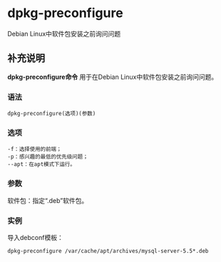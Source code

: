 #  dpkg-preconfigure

Debian Linux中软件包安装之前询问问题

##  补充说明

**dpkg-preconfigure命令** 用于在Debian Linux中软件包安装之前询问问题。

###  语法

    
    
    dpkg-preconfigure(选项)(参数)
    

###  选项

    
    
    -f：选择使用的前端；
    -p：感兴趣的最低的优先级问题；
    --apt：在apt模式下运行。
    

###  参数

软件包：指定“.deb”软件包。

###  实例

导入debconf模板：

    
    
    dpkg-preconfigure /var/cache/apt/archives/mysql-server-5.5*.deb
    

